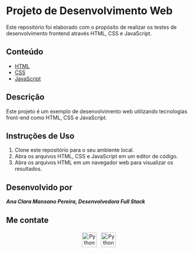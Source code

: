 # Projeto de Desenvolvimento Web

Este repositório foi elaborado com o propósito de realizar os testes de desenvolvimento frontend através HTML, CSS e JavaScript.

## Conteúdo

- [HTML](https://github.com/dev-aclara/projeto-frontend/blob/main/1-html/index.html)
- [CSS](https://github.com/dev-aclara/projeto-frontend/blob/main/2-css/index.html)
- [JavaScript](https://github.com/dev-aclara/projeto-frontend/blob/main/3-js/assets/js/main.js) 

## Descrição

Este projeto é um exemplo de desenvolvimento web utilizando tecnologias front-end como HTML, CSS e JavaScript.

## Instruções de Uso

1. Clone este repositório para o seu ambiente local.
2. Abra os arquivos HTML, CSS e JavaScript em um editor de código.
3. Abra os arquivos HTML em um navegador web para visualizar os resultados.

## Desenvolvido por

***Ana Clara Mansano Pereira, Desenvolvedora Full Stack***

## Me contate

<p align="center">
 <a href="https://www.linkedin.com/in/ana-clara-mansano-5051011ab/" target="_blank" rel="noopener noreferrer"> <img src="https://cdn.jsdelivr.net/npm/simple-icons@v3/icons/linkedin.svg" alt="Python" height="40" style="vertical-align:top; margin:4px"></a>
 <a href="mailto:anacmans@outlook.com"> <img src="https://cdn.jsdelivr.net/npm/simple-icons@v3/icons/gmail.svg" alt="Python" height="40" style="vertical-align:top; margin:4px"></a>
</p>
